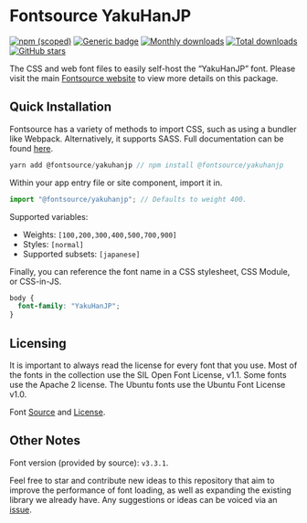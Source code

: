 # Fontsource YakuHanJP

[![npm (scoped)](https://img.shields.io/npm/v/@fontsource/yakuhanjp?color=brightgreen)](https://www.npmjs.com/package/@fontsource/yakuhanjp) [![Generic badge](https://img.shields.io/badge/fontsource-passing-brightgreen)](https://github.com/fontsource/fontsource) [![Monthly downloads](https://badgen.net/npm/dm/@fontsource/yakuhanjp)](https://github.com/fontsource/fontsource) [![Total downloads](https://badgen.net/npm/dt/@fontsource/yakuhanjp)](https://github.com/fontsource/fontsource) [![GitHub stars](https://img.shields.io/github/stars/fontsource/fontsource.svg?style=social&label=Star)](https://github.com/fontsource/fontsource/stargazers)

The CSS and web font files to easily self-host the “YakuHanJP” font. Please visit the main [Fontsource website](https://fontsource.org/fonts/yakuhanjp) to view more details on this package.

## Quick Installation

Fontsource has a variety of methods to import CSS, such as using a bundler like Webpack. Alternatively, it supports SASS. Full documentation can be found [here](https://fontsource.org/docs/introduction).

```javascript
yarn add @fontsource/yakuhanjp // npm install @fontsource/yakuhanjp
```

Within your app entry file or site component, import it in.

```javascript
import "@fontsource/yakuhanjp"; // Defaults to weight 400.
```

Supported variables:

- Weights: `[100,200,300,400,500,700,900]`
- Styles: `[normal]`
- Supported subsets: `[japanese]`

Finally, you can reference the font name in a CSS stylesheet, CSS Module, or CSS-in-JS.

```css
body {
  font-family: "YakuHanJP";
}
```

## Licensing

It is important to always read the license for every font that you use.
Most of the fonts in the collection use the SIL Open Font License, v1.1. Some fonts use the Apache 2 license. The Ubuntu fonts use the Ubuntu Font License v1.0.

Font [Source](https://github.com/qrac/yakuhanjp) and [License](https://github.com/qrac/yakuhanjp#license).

## Other Notes

Font version (provided by source): `v3.3.1`.

Feel free to star and contribute new ideas to this repository that aim to improve the performance of font loading, as well as expanding the existing library we already have. Any suggestions or ideas can be voiced via an [issue](https://github.com/fontsource/fontsource/issues).
